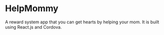 # HelpMommy

A reward system app that you can get hearts by helping your mom. It is built using React.js and Cordova.
